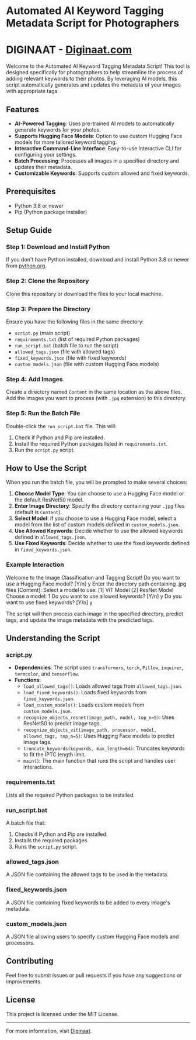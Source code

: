 # Automated AI Keyword Tagging Metadata Script for Photographers

# DIGINAAT - [Diginaat.com](https://www.diginaat.com) 


Welcome to the Automated AI Keyword Tagging Metadata Script! This tool is designed specifically for photographers to help streamline the process of adding relevant keywords to their photos. By leveraging AI models, this script automatically generates and updates the metadata of your images with appropriate tags.


## Features
- **AI-Powered Tagging**: Uses pre-trained AI models to automatically generate keywords for your photos.
- **Supports Hugging Face Models**: Option to use custom Hugging Face models for more tailored keyword tagging.
- **Interactive Command-Line Interface**: Easy-to-use interactive CLI for configuring your settings.
- **Batch Processing**: Processes all images in a specified directory and updates their metadata.
- **Customizable Keywords**: Supports custom allowed and fixed keywords.

## Prerequisites
- Python 3.8 or newer
- Pip (Python package installer)



## Setup Guide

### Step 1: Download and Install Python
If you don't have Python installed, download and install Python 3.8 or newer from [python.org](https://www.python.org/downloads/).


### Step 2: Clone the Repository
Clone this repository or download the files to your local machine.


### Step 3: Prepare the Directory
Ensure you have the following files in the same directory:
- `script.py` (main script)
- `requirements.txt` (list of required Python packages)
- `run_script.bat` (batch file to run the script)
- `allowed_tags.json` (file with allowed tags)
- `fixed_keywords.json` (file with fixed keywords)
- `custom_models.json` (file with custom Hugging Face models)


### Step 4: Add Images
Create a directory named `Content` in the same location as the above files. Add the images you want to process (with `.jpg` extension) to this directory.



### Step 5: Run the Batch File
Double-click the `run_script.bat` file. This will:
1. Check if Python and Pip are installed.
2. Install the required Python packages listed in `requirements.txt`.
3. Run the `script.py` script.



## How to Use the Script

When you run the batch file, you will be prompted to make several choices:

1. **Choose Model Type**: You can choose to use a Hugging Face model or the default ResNet50 model.
2. **Enter Image Directory**: Specify the directory containing your `.jpg` files (default is `Content`).
3. **Select Model**: If you choose to use a Hugging Face model, select a model from the list of custom models defined in `custom_models.json`.
4. **Use Allowed Keywords**: Decide whether to use the allowed keywords defined in `allowed_tags.json`.
5. **Use Fixed Keywords**: Decide whether to use the fixed keywords defined in `fixed_keywords.json`.



### Example Interaction

Welcome to the Image Classification and Tagging Script!
Do you want to use a Hugging Face model? [Y/n] y
Enter the directory path containing .jpg files [Content]:
Select a model to use:
[1] ViT Model
[2] ResNet Model
Choose a model: 1
Do you want to use allowed keywords? [Y/n] y
Do you want to use fixed keywords? [Y/n] y


The script will then process each image in the specified directory, predict tags, and update the image metadata with the predicted tags.

## Understanding the Script

### script.py
- **Dependencies**: The script uses `transformers`, `torch`, `Pillow`, `inquirer`, `termcolor`, and `tensorflow`.
- **Functions**:
  - `load_allowed_tags()`: Loads allowed tags from `allowed_tags.json`.
  - `load_fixed_keywords()`: Loads fixed keywords from `fixed_keywords.json`.
  - `load_custom_models()`: Loads custom models from `custom_models.json`.
  - `recognize_objects_resnet(image_path, model, top_n=5)`: Uses ResNet50 to predict image tags.
  - `recognize_objects_vit(image_path, processor, model, allowed_tags, top_n=5)`: Uses Hugging Face models to predict image tags.
  - `truncate_keywords(keywords, max_length=64)`: Truncates keywords to fit the IPTC length limit.
  - `main()`: The main function that runs the script and handles user interactions.

### requirements.txt
Lists all the required Python packages to be installed.

### run_script.bat
A batch file that:
1. Checks if Python and Pip are installed.
2. Installs the required packages.
3. Runs the `script.py` script.

### allowed_tags.json
A JSON file containing the allowed tags to be used in the metadata.


### fixed_keywords.json
A JSON file containing fixed keywords to be added to every image's metadata.


### custom_models.json
A JSON file allowing users to specify custom Hugging Face models and processors.


## Contributing
Feel free to submit issues or pull requests if you have any suggestions or improvements.

## License
This project is licensed under the MIT License.

---

For more information, visit [Diginaat](https://www.diginaat.com).

